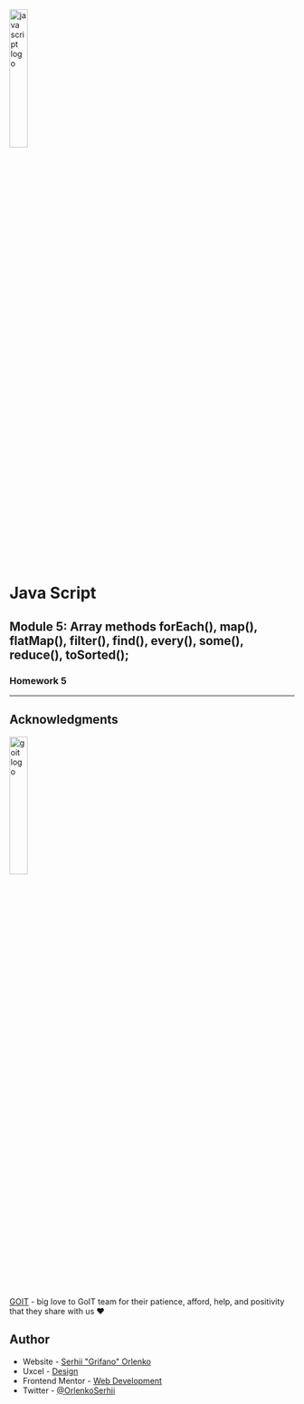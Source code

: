 <img src="https://upload.wikimedia.org/wikipedia/commons/9/99/Unofficial_JavaScript_logo_2.svg" alt="java script logo" width="25%"/>

# Java Script

## Module 5: Array methods forEach(), map(), flatMap(), filter(), find(), every(), some(), reduce(), toSorted();

### Homework 5

---

## Acknowledgments

<img src="https://goit.global/mx/assets/images/logo-goit.svg" alt="goit logo" width="25%"/>

[GOIT](https://edu.goit.global/uk/referral?x=eyJlbWFpbCI6InNvcmxlbmtAZ21haWwuY29tIiwiZmlyc3ROYW1lIjoi0KHQtdGA0LPRltC5IiwibG9jYWxlIjoidWsiLCJsYW5ndWFnZSI6InVrIiwidG90YWxIb3VycyI6NzcsImN1cnJlbnRPckxhc3RUZWNobm9sb2d5IjoiSFRNTF9DU1MiLCJwYXNzZWRIb21ld29ya3NDb3VudCI6NX0=) -
big love to GoIT team for their patience, afford, help, and positivity that they
share with us ❤️

## Author

- Website - [Serhii "Grifano" Orlenko](https://grifano.com)
- Uxcel - [Design](https://app.uxcel.com/ux/EE4PBID94EEH)
- Frontend Mentor -
  [Web Development](https://www.frontendmentor.io/profile/grifano)
- Twitter - [@OrlenkoSerhii](https://twitter.com/OrlenkoSerhii)
